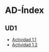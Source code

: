# AD-Índex

## UD1
- [Actividad 1.1](https://github.com/ad-code-2425/Actividad-1.1)
- [Actividad 1.2](https://github.com/ad-code-2425/Actividad-1.2)
